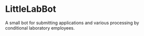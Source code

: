 # LittleLabBot
A small bot for submitting applications and various processing by conditional laboratory employees.

